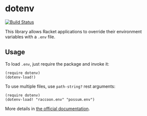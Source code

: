 dotenv
======
[![Build Status](https://travis-ci.org/royallthefourth/dotenv.svg?branch=master)](https://travis-ci.org/royallthefourth/dotenv)

This library allows Racket applications to override their environment variables with a `.env` file.

## Usage
To load `.env`, just require the package and invoke it:
```racket
(require dotenv)
(dotenv-load!)
```

To use multiple files, use `path-string?` rest arguments:
```racket
(require dotenv)
(dotenv-load! "raccoon.env" "possum.env")
```

More details in [the official documentation](http://docs.racket-lang.org/dotenv/index.html).
